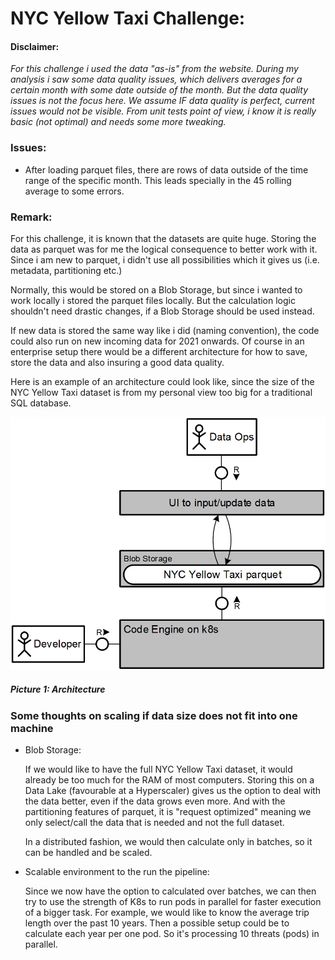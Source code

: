 NYC Yellow Taxi Challenge:
================================

#### Disclaimer:
*For this challenge i used the data "as-is" from the website. During my analysis i saw some data quality issues, which delivers averages for a certain month with some date outside of the month. But the data quality issues is not the focus here. We assume IF data quality is perfect, current issues would not be visible. From unit tests point of view, i know it is really basic (not optimal) and needs some more tweaking.*

### Issues:

- After loading parquet files, there are rows of data outside of the time range of the specific month. This leads specially in the 45 rolling average to some errors. 

### Remark:

For this challenge, it is known that the datasets are quite huge. Storing the data as parquet was for me the logical consequence to better work with it. Since i am new to parquet, i didn't use all possibilities which it gives us (i.e. metadata, partitioning etc.)

Normally, this would be stored on a Blob Storage, but since i wanted to work locally i stored the parquet files locally. But the calculation logic shouldn't need drastic changes, if a Blob Storage should be used instead.

If new data is stored the same way like i did (naming convention), the code could also run on new incoming data for 2021 onwards.
Of course in an enterprise setup there would be a different architecture for how to save, store the data and also insuring a good data quality.

Here is an example of an architecture could look like, since the size of the NYC Yellow Taxi dataset is from my personal view too big for a traditional SQL database.

![Architecture](ArchitectureNYC.png)
##### Picture 1: Architecture

### Some thoughts on scaling if data size does not fit into one machine
- Blob Storage:

    If we would like to have the full NYC Yellow Taxi dataset, it would already be too much for the RAM of most computers. Storing this on a Data Lake (favourable at a Hyperscaler) gives us the option to deal with the data better, even if the data grows even more. And with the partitioning features of parquet, it is "request optimized" meaning we only select/call the data that is needed and not the full dataset.
    
    In a distributed fashion, we would then calculate only in batches, so it can be handled and be scaled. 

- Scalable environment to the run the pipeline:

    Since we now have the option to calculated over batches, we can then try to use the strength of K8s to run pods in parallel for faster execution of a bigger task. For example, we would like to know the average trip length over the past 10 years. Then a possible setup could be to calculate each year per one pod. So it's processing 10 threats (pods) in parallel.